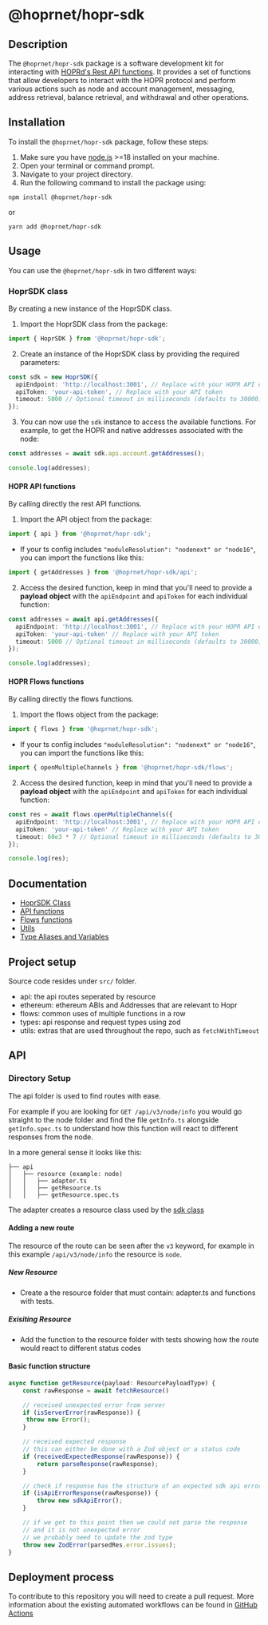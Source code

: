 # @hoprnet/hopr-sdk

## Description

The `@hoprnet/hopr-sdk` package is a software development kit for interacting with [HOPRd's Rest API functions](https://docs.hoprnet.org/developers/rest-api).
It provides a set of functions that allow developers to interact with the HOPR protocol and perform various actions such as node and account management, messaging, address retrieval, balance retrieval, and withdrawal and other operations.

## Installation

To install the `@hoprnet/hopr-sdk` package, follow these steps:

1. Make sure you have [node.js](https://nodejs.org) >=18 installed on your machine.
2. Open your terminal or command prompt.
3. Navigate to your project directory.
4. Run the following command to install the package using:

```shell
npm install @hoprnet/hopr-sdk
```

or

```shell
yarn add @hoprnet/hopr-sdk
```

## Usage

You can use the `@hoprnet/hopr-sdk` in two different ways:

### HoprSDK class

By creating a new instance of the HoprSDK class.

1. Import the HoprSDK class from the package:

```ts
import { HoprSDK } from '@hoprnet/hopr-sdk';
```

2. Create an instance of the HoprSDK class by providing the required parameters:

```ts
const sdk = new HoprSDK({
  apiEndpoint: 'http://localhost:3001', // Replace with your HOPR API endopoint.
  apiToken: 'your-api-token', // Replace with your API token
  timeout: 5000 // Optional timeout in milliseconds (defaults to 30000)
});
```

3. You can now use the `sdk` instance to access the available functions. For example, to get the HOPR and native addresses associated with the node:

```ts
const addresses = await sdk.api.account.getAddresses();

console.log(addresses);
```

#### HOPR API functions

By calling directly the rest API functions.

1. Import the API object from the package:

```ts
import { api } from '@hoprnet/hopr-sdk';
```

- If your ts config includes `"moduleResolution": "nodenext" or "node16"`, you can import the functions like this:

```ts
import { getAddresses } from '@hoprnet/hopr-sdk/api';
```

2. Access the desired function, keep in mind that you'll need to provide a **payload object** with the `apiEndpoint` and `apiToken` for each individual function:

```ts
const addresses = await api.getAddresses({
  apiEndpoint: 'http://localhost:3001', // Replace with your HOPR API endopoint
  apiToken: 'your-api-token' // Replace with your API token
  timeout: 5000 // Optional timeout in milliseconds (defaults to 30000)
});

console.log(addresses);
```

#### HOPR Flows functions

By calling directly the flows functions.

1. Import the flows object from the package:

```ts
import { flows } from '@hoprnet/hopr-sdk';
```

- If your ts config includes `"moduleResolution": "nodenext" or "node16"`, you can import the functions like this:

```ts
import { openMultipleChannels } from '@hoprnet/hopr-sdk/flows';
```

2. Access the desired function, keep in mind that you'll need to provide a **payload object** with the `apiEndpoint` and `apiToken` for each individual function:

```ts
const res = await flows.openMultipleChannels({
  apiEndpoint: 'http://localhost:3001', // Replace with your HOPR API endopoint
  apiToken: 'your-api-token' // Replace with your API token
  timeout: 60e3 * 7 // Optional timeout in milliseconds (defaults to 30000) | This function takes really long
});

console.log(res);
```

## Documentation

- [HoprSDK Class](https://hoprnet.github.io/hopr-sdk/classes/HoprSDK.html)
- [API functions](https://hoprnet.github.io/hopr-sdk/modules/api.html)
- [Flows functions](https://hoprnet.github.io/hopr-sdk/modules/flows.html)
- [Utils](https://hoprnet.github.io/hopr-sdk/modules/utils.html)
- [Type Aliases and Variables](https://hoprnet.github.io/hopr-sdk/modules.html)

## Project setup

Source code resides under `src/` folder.

- api: the api routes seperated by resource
- ethereum: ethereum ABIs and Addresses that are relevant to Hopr
- flows: common uses of multiple functions in a row
- types: api response and request types using zod
- utils: extras that are used throughout the repo, such as `fetchWithTimeout`

## API

### Directory Setup

The api folder is used to find routes with ease.

For example if you are looking for `GET /api/v3/node/info` you would go straight
to the node folder and find the file `getInfo.ts` alongside `getInfo.spec.ts` to
understand how this function will react to different responses from the node.

In a more general sense it looks like this:

```
├── api
│   ├── resource (example: node)
│   │   ├── adapter.ts
│   │   ├── getResource.ts
│   │   ├── getResource.spec.ts
```

The adapter creates a resource class used by the [sdk class](./sdk.ts)

#### Adding a new route

The resource of the route can be seen after the `v3` keyword, for example in this example `/api/v3/node/info` the resource is `node`.

##### New Resource

- Create a the resource folder that must contain: adapter.ts and functions with tests.

##### Exisiting Resource

- Add the function to the resource folder with tests showing how the route would react to
  different status codes

#### Basic function structure

```Typescript
async function getResource(payload: ResourcePayloadType) {
    const rawResponse = await fetchResource()

    // received unexpected error from server
    if (isServerError(rawResponse)) {
     throw new Error();
    }

    // received expected response
    // this can either be done with a Zod object or a status code
    if (receivedExpectedResponse(rawResponse)) {
        return parseResponse(rawResponse);
    }

    // check if response has the structure of an expected sdk api error
    if (isApiErrorResponse(rawResponse)) {
        throw new sdkApiError();
    }

    // if we get to this point then we could not parse the response
    // and it is not unexpected error
    // we probably need to update the zod type
    throw new ZodError(parsedRes.error.issues);
}
```

## Deployment process

To contribute to this repository you will need to create a pull request. More information about the existing automated workflows can be found in [GitHub Actions](./.github/workflows/README.md)
